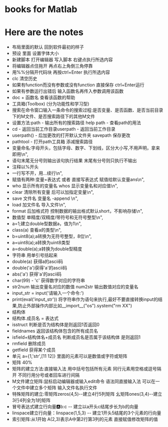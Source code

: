 # books for Matlab
# Here are the notes

* 布局里面的默认 回到软件最初的样子
* 预设 里面 设置字体大小
* 新建脚本 打开编辑器 写入脚本 右键点执行所选内容
* 将编辑器点住拖开 再点右上角倒三角停靠
* 用%%分隔开代码块 再按ctrl+Enter 执行所选内容
* clc 清空历史
* 如果有function而没有参数或没有function 直接保存 ctrl+Enter运行
* 如果有参数运行出错后 输入函数名再传入参数调用该函数
* doc + 函数名 查看该函数的帮助
* 工具箱(Toolbox) (分为功能性和学习型)
* 搜索在命令窗口输入一条命令的搜索过程:是否变量、是否函数、是否当前目录下的M文件、是否搜索路径下的其他M文件
* 设置方法:path - 输出所有的搜索路径 help path - 查看path的用法
* cd - 返回当前工作目录userpath - 返回当前工作目录 
* userpath() - 后加更改的打开默认文件夹 savepath 保存更改
* pathtool - 打开path工具箱 添减搜索路径
* 变量命名:字母开头，包括字母、数字、下划线，区分大小写,不用声明，拿来即用\n",
* 语句末尾无分号则输出该句执行结果 末尾有分号则只执行不输出
* 注释以%开头
* 一行写不开，用...续行\n",
* 赋值有两种:变量=表达式 或者 直接写表达式 赋值给默认变量ans\n",
* who 显示所有的变量名 whos 显示变量名和对应值\n",
* clear 清除所有变量 后可以加指定变量\n",
* save 文件名 变量名 -append \n",
* load 加文件名 导入文件\n",
* format 后加格式符 控制数据的输出格式默认short，不影响存储\n",
* 数值型 单精度/双精度/带符号和无符号整型\n",
* a=1;建立double型数据a，值为1\n",
* class(a) 查看a的类型\n",
* b=uint8(a);a转换为无符号整型，8位\n",
* a=uint8(a);a转换为uint8类型
* a=double(a);a转换为double型精度
* 字符串 用单引号括起来
* double(a) 获得a的ascii码
* double('a')获得'a'的ascii码
* abs('a') 获得'a'的ascii码
* char(99) - 'c' 获得数字对应的字符串
* str2num 输出变量名对应的数值 num2str 输出数值对应的变量名
* input_str = input('请输入一个命令:')
* print(eval('input_str')) 将字符串作为语句来执行,最好不要直接转换input的结果,防止外部操作内部比如__import__("os").system("rm XX")
* 结构体
* 结构体.成员名 = 表达式
* isstruct 判断是否为结构体是则返回1否返回0
* fieldnames 返回该结构体包含的所有成员名
* isfield+结构体名+成员名 判断成员名是否属于该结构体 是则返回1
* rmfield 删除成员
* getfield 获得某个成员
* 单元 a={1,'str',[11 12]} 里面的元素可以是数值或字符或矩阵
* 矩阵 40%
* 矩阵的建立方法:直接输入法 用中括号包括所有元素 同行元素用空格或逗号隔开 不同行用分号或者回车进行间隔
* M文件建立矩阵:鼠标启动编辑器或输入edit命令 语法同直接输入法 可以在一个文件中建立多个矩阵 输入文件名执行文件
* 特殊矩阵的建立:零矩阵zeros(4,5)--建立4行5列矩阵 幺矩阵ones(3,4)--建立3行4列全为1的矩阵
* 冒号表达式建立行向量:a:b:c -- 建立以a开头c结尾步长为b的向量
* linspace建立行向量：linspace(1,5,3) -- 建立1开头5结尾的3个元素的行向量
* 索引矩阵:从1开始 A(2,3)表示A中第2行第3列的元素 直接赋值修改矩阵的值
